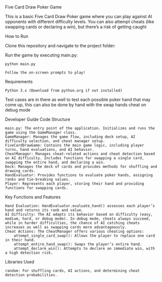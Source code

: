 Five Card Draw Poker Game

This is a basic Five Card Draw Poker game where you can play against AI opponents with different difficulty levels. You can also attempt cheats (like swapping cards or declaring a win), but there’s a risk of getting caught



How to Run

Clone this repository and navigate to the project folder:

Run the game by executing main.py:

    python main.py

    Follow the on-screen prompts to play!

Requirements

    Python 3.x (Download from python.org if not installed)


Test cases are in there as well to test each possible poker hand that may come up, this can also be done by hand with the swap hands cheat on debug mode


Developer Guide
Code Structure

    main.py: The entry point of the application. Initializes and runs the game using the GameManager class.
    GameManager: Manages the game flow, including deck setup, AI difficulty selection, and cheat manager setup.
    FiveCardDrawGame: Contains the main game logic, including player turns, hand evaluations, and AI behavior.
    CheatManager: Manages cheat-related actions and cheat detection based on AI difficulty. Includes functions for swapping a single card, swapping the entire hand, and declaring a win.
    Deck: Manages the deck of cards and provides methods for shuffling and drawing cards.
    HandEvaluator: Provides functions to evaluate poker hands, assigning ranks and tie-breaking values.
    Player: Represents each player, storing their hand and providing functions for swapping cards.

Key Functions and Features

    Hand Evaluation: HandEvaluator.evaluate_hand() assesses each player’s hand and returns its rank and value.
    AI Difficulty: The AI adapts its behavior based on difficulty (easy, medium, hard, or debug mode). In debug mode, cheats always succeed, while in harder difficulties, the chance of AI catching cheats increases as well as swapping cards more advantageously.
    Cheat Actions: The CheatManager offers various cheating options:
        attempt_single_card_swap(): Allows the player to replace one card in their hand.
        attempt_entire_hand_swap(): Swaps the player’s entire hand.
        attempt_declare_win(): Attempts to declare an immediate win, with a high detection risk.

Libraries Used

    random: For shuffling cards, AI actions, and determining cheat detection probabilities.
